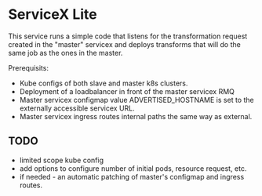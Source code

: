 # ServiceX Lite

This service runs a simple code that listens for the transformation request created in the "master" servicex and deploys transforms that will do the same job as the ones in the master.

Prerequisits:

* Kube configs of both slave and master k8s clusters.
* Deployment of a loadbalancer in front of the master servicex RMQ
* Master servicex configmap value ADVERTISED_HOSTNAME is set to the externally accessible servicex URL.
* Master servicex ingress routes internal paths the same way as external.

## TODO

* limited scope kube config
* add options to configure number of initial pods, resource request, etc.
* if needed - an automatic patching of master's configmap and ingress routes.
